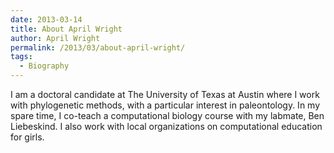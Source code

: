 ```yaml
---
date: 2013-03-14
title: About April Wright
author: April Wright
permalink: /2013/03/about-april-wright/
tags:
  - Biography
---
```

I am a doctoral candidate at The University of Texas at Austin where I work with phylogenetic methods, with a particular interest in paleontology. In my spare time, I co-teach a computational biology course with my labmate, Ben Liebeskind. I also work with local organizations on computational education for girls.
